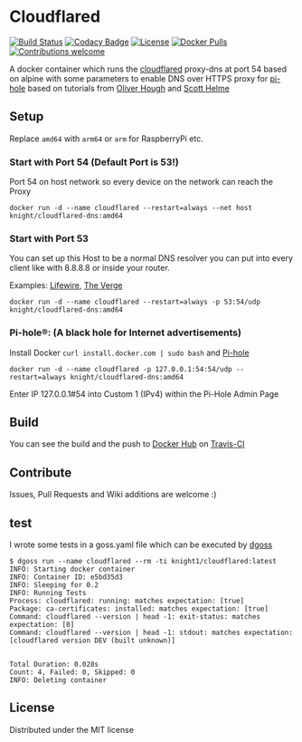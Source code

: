 # Cloudflared

[![Build Status](https://travis-ci.com/Knight1/cloudflared.svg?branch=master)](https://travis-ci.com/Knight1/cloudflared)
[![Codacy Badge](https://api.codacy.com/project/badge/Grade/672bd95d12da4f28a16190bfba379711)](https://www.codacy.com/app/Knight1/cloudflared) 
[![License](https://img.shields.io/badge/license-MIT-blue.svg)](https://opensource.org/licenses/MIT)
[![Docker Pulls](https://img.shields.io/docker/pulls/knight/cloudflared-dns.svg)](https://hub.docker.com/r/knight/cloudflared-dns)
[![Contributions welcome](https://img.shields.io/badge/contributions-welcome-orange.svg)](https://github.com/Knight1/cloudflared/pulls)


A docker container which runs the [cloudflared](https://developers.cloudflare.com/1.1.1.1/dns-over-https/cloudflared-proxy/) proxy-dns at port 54 based on alpine with some parameters to enable DNS over HTTPS proxy for [pi-hole](https://pi-hole.net/) based on tutorials from [Oliver Hough](https://oliverhough.cloud/blog/configure-pihole-with-dns-over-https/) and [Scott Helme](https://scotthelme.co.uk/securing-dns-across-all-of-my-devices-with-pihole-dns-over-https-1-1-1-1/)

## Setup

Replace ```amd64``` with ```arm64``` or ```arm``` for RaspberryPi etc.

### Start with Port 54 (Default Port is 53!)

Port 54 on host network so every device on the network can reach the Proxy

```docker run -d --name cloudflared --restart=always --net host knight/cloudflared-dns:amd64```

### Start with Port 53

You can set up this Host to be a normal DNS resolver you can put into every client like with 8.8.8.8 or inside your router.

Examples: [Lifewire](https://www.lifewire.com/how-to-change-dns-servers-on-most-popular-routers-2617995), [The Verge](https://www.theverge.com/2018/4/3/17191538/how-to-change-dns-routers-windows-mac-ios)

```docker run -d --name cloudflared --restart=always -p 53:54/udp knight/cloudflared-dns:amd64```

### Pi-hole®: (A black hole for Internet advertisements)

Install Docker ```curl install.docker.com | sudo bash``` and [Pi-hole](https://hub.docker.com/r/pihole/pihole/)

```docker run -d --name cloudflared -p 127.0.0.1:54:54/udp --restart=always knight/cloudflared-dns:amd64```

Enter IP 127.0.0.1#54 into Custom 1 (IPv4) within the Pi-Hole Admin Page

## Build

You can see the build and the push to [Docker Hub](https://hub.docker.com/r/knight/cloudflared-dns/) on [Travis-CI](https://travis-ci.com/Knight1/cloudflared)

## Contribute

Issues, Pull Requests and Wiki additions are welcome :)

## test

I wrote some tests in a goss.yaml file which can be executed by [dgoss](https://github.com/aelsabbahy/goss/tree/master/extras/dgoss)

```
$ dgoss run --name cloudflared --rm -ti knight1/cloudflared:latest
INFO: Starting docker container
INFO: Container ID: e5bd35d3
INFO: Sleeping for 0.2
INFO: Running Tests
Process: cloudflared: running: matches expectation: [true]
Package: ca-certificates: installed: matches expectation: [true]
Command: cloudflared --version | head -1: exit-status: matches expectation: [0]
Command: cloudflared --version | head -1: stdout: matches expectation: [cloudflared version DEV (built unknown)]


Total Duration: 0.028s
Count: 4, Failed: 0, Skipped: 0
INFO: Deleting container
```

## License
Distributed under the MIT license

